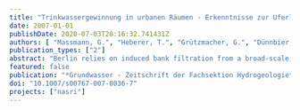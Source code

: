 ```yaml
---
title: "Trinkwassergewinnung in urbanen Räumen - Erkenntnisse zur Uferlfiltration in Berlin"
date: 2007-01-01
publishDate: 2020-07-03T20:16:32.741431Z
authors: [ "Massmann, G.", "Heberer, T.", "Grützmacher, G.", "Dünnbier, U.", "Knappe, A.", "Meyer, H.", "Mechlinski, A.", "Pekdeger, A." ]
publication_types: ["2"]
abstract: "Berlin relies on induced bank filtration from a broad-scale, lake-type surface water system. because the hydraulic conductivity of the lake sediments is low, infiltration only occurs close to the more permeable shore zones. Using multiple environmental tracer methods, a strong vertical age stratification of the bank filtrate could be shown. travel times are generally long and vary throughout the upper aquifers from a few months near the ground surface to several decades in greater depth. infiltration is mostly anoxic and redox zones were found to be vertically stratified too, becoming more reducing with depth. because berlin’s watercourses contain a proportion of treated municipal sewage a number of wastewater residues, e. g. pharmaceutical residues, were detected in surface water and groundwater. While the majority of the pharmaceutical residues studied were efficiently removed during underground passage, some substances (aMDOPh, primidone and carbamazepine) were found to be very persistent."
featured: false
publication: "*Grundwasser - Zeitschrift der Fachsektion Hydrogeologie*"
doi: "10.1007/s00767-007-0036-7"
projects: ["nasri"]
---
```


